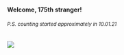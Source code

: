 #### Welcome, 175th stranger!

###### <sup>P.S. counting started approximately in 10.01.21</sup>

<img src="https://kraftwerk28.pp.ua/vcnt.png"></img>
